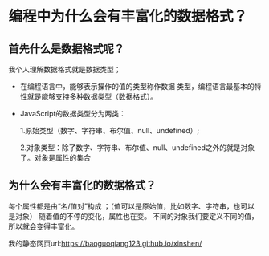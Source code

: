 #  编程中为什么会有丰富化的数据格式？
 
 ## 首先什么是数据格式呢？
  
  我个人理解数据格式就是数据类型；
-   在编程语言中，能够表示操作的值的类型称作数据    类型，编程语言最基本的特性就是能够支持多种数据类型（数据格式）。

- JavaScript的数据类型分为两类：
  
  1.原始类型（数字、字符串、布尔值、null、undefined）;
 
  2.对象类型：除了数字、字符串、布尔值、null、undefined之外的就是对象了。对象是属性的集合

## 为什么会有丰富化的数据格式？
 
 每个属性都是由“名/值对”构成 ；（值可以是原始值，比如数字、字符串，也可以是对象） 随着值的不停的变化，属性也在变。
不同的对象我们要定义不同的值，所以就会变得丰富化。

我的静态网页url:https://baoguoqiang123.github.io/xinshen/